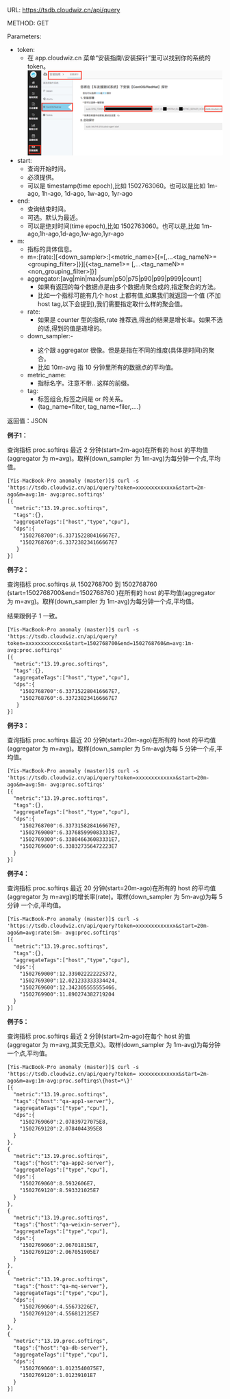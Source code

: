 URL: https://tsdb.cloudwiz.cn/api/query

METHOD: GET

Parameters:
  - token:
    - 在 app.cloudwiz.cn 菜单“安装指南\安装探针”里可以找到你的系统的 token。
    ![](images/queryAPI@2x.png)
  - start:
    - 查询开始时间。
    - 必须提供。
    - 可以是 timestamp(time epoch),比如 1502763060。也可以是比如 1m-ago, 1h-ago, 1d-ago, 1w-ago, 1yr-ago
  - end:
    - 查询结束时间。
    - 可选。默认为最近。
    - 可以是绝对时间(time epoch),比如 1502763060。也可以是,比如 1m-ago,1h-ago,1d-ago,1w-ago,1yr-ago
  - m:
    - 指标的具体信息。
    - m=<aggregator>:[rate:][<down_sampler>:]<metric_name>[{<tag _name1>=<grouping filter>[,...<tag_nameN>=<grouping_filter>]}][{<tag_name1>= <non grouping filter>[,...<tag_nameN>=<non_grouping_filter>]}]
    - aggregator:[avg|min|max|sum|p50|p75|p90|p99|p999|count]
      - 如果有返回的每个数据点是由多个数据点聚合成的,指定聚合的方法。
      - 比如一个指标可能有几个 host 上都有值,如果我们就返回一个值 (不加 host tag,以下会提到),我们需要指定取什么样的聚会值。
    - rate:
      - 如果是 counter 型的指标,rate 推荐选,得出的结果是增长率。如果不选的话,得到的值是递增的。
    - down_sampler:<interval><units>-<aggregator>
      - 这个跟 aggregator 很像。但是是指在不同的维度(具体是时间)的聚合。
      - 比如 10m-avg 指 10 分钟里所有的数据点的平均值。
    - metric_name:
      - 指标名字。注意不带<org>.<sys>. 这样的前缀。
    - tag:
      - 标签组合,标签之间是 or 的关系。 
      - {tag_name=filter, tag_name=filer,....}
 
 返回值：JSON
     
     
**例子1：**

查询指标 proc.softirqs 最近 2 分钟(start=2m-ago)在所有的 host 的平均值(aggregator 为 m=avg)。取样(down_sampler 为 1m-avg)为每分钟一个点,平均值。
```shell
[Yis-MacBook-Pro anomaly (master)]$ curl -s 'https://tsdb.cloudwiz.cn/api/query?token=xxxxxxxxxxxxx&start=2m-ago&m=avg:1m- avg:proc.softirqs'
[{
  "metric":"13.19.proc.softirqs",
  "tags":{},
  "aggregateTags":["host","type","cpu"],
  "dps":{
    "1502768700":6.337152280416667E7,
    "1502768760":6.337238234166667E7
   }
}]
```

**例子2：**

查询指标 proc.softirqs 从 1502768700 到 1502768760 (start=1502768700&end=1502768760 )在所有的 host 的平均值(aggregator 为 m=avg)。取样(down_sampler 为 1m-avg)为每分钟一个点,平均值。

结果跟例子 1 一致。
```shell
[Yis-MacBook-Pro anomaly (master)]$ curl -s 'https://tsdb.cloudwiz.cn/api/query?token=xxxxxxxxxxxxx&start=1502768700&end=1502768760&m=avg:1m-avg:proc.softirqs'
[{
  "metric":"13.19.proc.softirqs",
  "tags":{},
  "aggregateTags":["host","type","cpu"],
  "dps":{
    "1502768700":6.337152280416667E7,
    "1502768760":6.337238234166667E7
   }
}]
```

**例子3：**

查询指标 proc.softirqs 最近 20 分钟(start=20m-ago)在所有的 host 的平均值 (aggregator 为 m=avg)。取样(down_sampler 为 5m-avg)为每 5 分钟一个点,平均值。
```shell
[Yis-MacBook-Pro anomaly (master)]$ curl -s 'https://tsdb.cloudwiz.cn/api/query?token=xxxxxxxxxxxxx&start=20m-ago&m=avg:5m- avg:proc.softirqs'
[{
  "metric":"13.19.proc.softirqs",
  "tags":{},
  "aggregateTags":["host","type","cpu"],
  "dps":{
    "1502768700":6.337315828416667E7,
    "1502769000":6.337685999083333E7,
    "1502769300":6.338046636083331E7,
    "1502769600":6.338327356472223E7
  }
}]
```

**例子4：**

查询指标 proc.softirqs 最近 20 分钟(start=20m-ago)在所有的 host 的平均值 (aggregator 为 m=avg)的增长率(rate)。取样(down_sampler 为 5m-avg)为每 5 分钟 一个点,平均值。
```shell
[Yis-MacBook-Pro anomaly (master)]$ curl -s 'https://tsdb.cloudwiz.cn/api/query?token=xxxxxxxxxxxxx&start=20m-ago&m=avg:rate:5m- avg:proc.softirqs'
[{
  "metric":"13.19.proc.softirqs",
  "tags":{},
  "aggregateTags":["host","type","cpu"],
  "dps":{
    "1502769000":12.339022222225372,
    "1502769300":12.021233333334424,
    "1502769600":12.342305555555466,
    "1502769900":11.890274382719204
  }
}]
```

**例子5：**

查询指标 proc.softirqs 最近 2 分钟(start=2m-ago)在每个 host 的值(aggregator 为 m=avg,其实无意义)。取样(down_sampler 为 1m-avg)为每分钟一个点,平均值。
```shell
[Yis-MacBook-Pro anomaly (master)]$ curl -s 'https://tsdb.cloudwiz.cn/api/query?token= xxxxxxxxxxxxx&start=2m-ago&m=avg:1m-avg:proc.softirqs\{host=*\}'
[{
  "metric":"13.19.proc.softirqs",
  "tags":{"host":"qa-app1-server"},
  "aggregateTags":["type","cpu"],
  "dps":{
    "1502769060":2.07839727075E8,
    "1502769120":2.0784044395E8
  }
},
{
  "metric":"13.19.proc.softirqs",
  "tags":{"host":"qa-app2-server"},
  "aggregateTags":["type","cpu"],
  "dps":{
    "1502769060":8.5932606E7,
    "1502769120":8.593321025E7
  }
},
{
  "metric":"13.19.proc.softirqs",
  "tags":{"host":"qa-weixin-server"},
  "aggregateTags":["type","cpu"],
  "dps":{
    "1502769060":2.06701815E7,
    "1502769120":2.067051905E7
  }
},
{
  "metric":"13.19.proc.softirqs",
  "tags":{"host":"qa-mq-server"},
  "aggregateTags":["type","cpu"],
  "dps":{
    "1502769060":4.55673226E7,
    "1502769120":4.556812125E7
  }
},
{
  "metric":"13.19.proc.softirqs",
  "tags":{"host":"qa-db-server"},
  "aggregateTags":["type","cpu"],
  "dps":{
    "1502769060":1.0123540075E7,
    "1502769120":1.01239101E7
  }
}]
```
 

